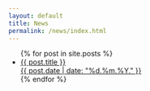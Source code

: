 ```yaml
---
layout: default
title: News
permalink: /news/index.html
---
```





<ul class="entries">
  {% for post in site.posts %}
  <a href="/scalameter/{{ post.url }}">
    <li class="newstitle">
      <span>{{ post.title }}</span>
      <br/>
      {{ post.date | date: "%d.%m.%Y." }}
    </li>
  </a>
  {% endfor %}
</ul>






